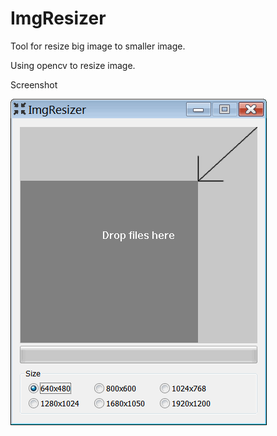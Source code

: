 ImgResizer
==========

Tool for resize big image to smaller image.

Using opencv to resize image.

Screenshot

![startup](https://github.com/buaabyl/ImgResizer/raw/master/screenshot/2013-05-04_163349.png)


